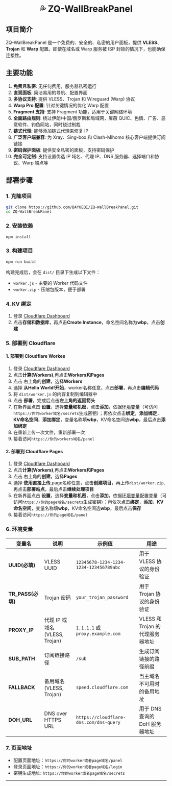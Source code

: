 <h1 align="center">💦 ZQ-WallBreakPanel</h1>

## 项目简介

ZQ-WallBreakPanel 是一个免费的、安全的、私密的用户面板，提供 **VLESS**、**Trojan** 和 **Warp** 配置。即使在域名或 Warp 服务被 ISP 封锁的情况下，也能确保连接性。


## 主要功能

1. **免费且私密**: 无任何费用，服务器私密运行
2. **直观面板**: 简洁易用的导航、配置界面
3. **多协议支持**: 提供 VLESS、Trojan 和 Wireguard (Warp) 协议
4. **Warp Pro 配置**: 针对关键情况的优化 Warp 配置
5. **Fragment 支持**: 支持 Fragment 功能，适用于关键网络环境
6. **全面路由规则**: 绕过伊朗/中国/俄罗斯和局域网，屏蔽 QUIC、色情、广告、恶意软件、钓鱼网站，同时绕过制裁
7. **链式代理**: 能够添加链式代理来修复 IP
8. **广泛客户端兼容**: 为 Xray、Sing-box 和 Clash-Mihomo 核心客户端提供订阅链接
9. **密码保护面板**: 提供安全私密的面板，支持密码保护
10. **完全可定制**: 支持设置优选 IP 域名、代理 IP、DNS 服务器、选择端口和协议、Warp 端点等

## 部署步骤

### 1. 克隆项目
```bash
git clone https://github.com/BAYUEQI/ZQ-WallBreakPanel.git
cd ZQ-WallBreakPanel
```

### 2. 安装依赖
```bash
npm install
```

### 3. 构建项目
```bash
npm run build
```

构建完成后，会在 `dist/` 目录下生成以下文件：
- `worker.js` - 主要的 Worker 代码文件
- `worker.zip` - 压缩包版本，便于部署
### 4. KV 绑定
1. 登录 [Cloudflare Dashboard](https://dash.cloudflare.com/)
2. 点击**存储和数据库**，再点击**Create Instance**，命名空间名称为**wbp**，点击**创建**

### 5. 部署到 Cloudflare 
#### 1. 部署到 Cloudflare Workes

1. 登录 [Cloudflare Dashboard](https://dash.cloudflare.com/)
2. 点击**计算(Workers)**,再点击**Workers和Pages** 
3. 点击 右上角的**创建**，选择**Workers**
4. 选择 **从Hello World!开始**，worker名称任意，点击**部署**，再点击**编辑代码**
5. 将 `dist/worker.js` 的内容复制到编辑器中
6. 点击 **部署**，完成后点击**左上角的返回箭头**
7. 在新界面点击 **设置**，选择**变量和机密**，点击**添加**，依据[环境变量](#6-环境变量)（可访问`https://你的worker域名/secrets`生成密钥）；再依次点击**绑定**，**添加绑定**，**KV命名空间**，**添加绑定**，变量名称填**wbp**，KV命名空间选**wbp**，最后点击**添加绑定**
8. 在重新上传一次文件，重新部署一次
9. 接着访问`https://你的workers域名/panel`
#### 2. 部署到 Cloudflare Pages

1. 登录 [Cloudflare Dashboard](https://dash.cloudflare.com/)
2. 点击**计算(Workers)**,再点击**Workers和Pages** 
3. 点击 右上角的**创建**，选择**Pages**
4. 选择 **使用直接上传**,page名称任意，点击**创建项目**，再上传`dist/worker.zip`,再点击**部署站点**，最后点击**继续处理项目**
5. 在新界面点击 **设置**，选择**变量和机密**，点击**添加**，依据[环境变量](#6-环境变量)配置变量（可访问`https://你的page域名/secrets`生成密钥）；再依次点击**绑定**，**添加**，**KV命名空间**，变量名称填**wbp**，KV命名空间选**wbp**，最后点击**保存**
8. 接着访问`https://你的page域名/panel`

### 6. 环境变量

| 变量名 | 说明 | 示例值 | 用途 |
|--------|------|--------|------|
| **UUID(必填)** | VLESS UUID | `12345678-1234-1234-1234-123456789abc` |用于 VLESS 协议的身份验证 |
| **TR_PASS(必填)** | Trojan 密码 | `your_trojan_password` |用于 Trojan 协议的身份验证 |
| **PROXY_IP** | 代理 IP 或域名 (VLESS, Trojan) | `1.1.1.1` 或 `proxy.example.com` |VLESS 和 Trojan 的代理服务器地址 |
| **SUB_PATH** | 订阅链接路径 | `/sub` |生成订阅链接的路径前缀 |
| **FALLBACK** | 备用域名 (VLESS, Trojan) | `speed.cloudflare.com` |当主域名不可用时的备用地址 |
| **DOH_URL** | DNS over HTTPS URL | `https://cloudflare-dns.com/dns-query` |用于 DNS 查询的 DoH 服务器地址 |

### 7. 页面地址
- 配置页面地址：`https://你的worker或者page域名/panel`
- 登录页面地址：`https://你的worker或者page域名/login`
- 密钥生成地址: `https://你的worker或者page域名/secrets`




---


